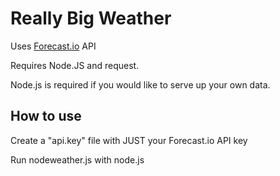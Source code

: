 Really Big Weather
=======

Uses [Forecast.io](http://forecast.io) API

Requires Node.JS and request.

Node.js is required if you would like to serve up your own data. 

How to use
-------
Create a "api.key" file with JUST your Forecast.io API key

Run nodeweather.js with node.js